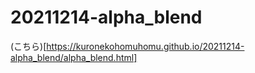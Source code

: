# 20211214-alpha_blend

(こちら)[https://kuronekohomuhomu.github.io/20211214-alpha_blend/alpha_blend.html]

